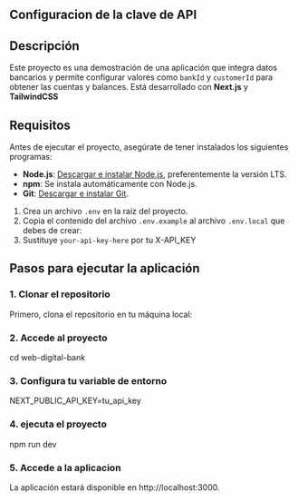 ## Configuracion de la clave de API

## Descripción
Este proyecto es una demostración de una aplicación que integra datos bancarios y permite configurar valores como `bankId` y `customerId` para obtener las cuentas y balances. Está desarrollado con **Next.js** y **TailwindCSS**

## Requisitos
Antes de ejecutar el proyecto, asegúrate de tener instalados los siguientes programas:
- **Node.js**: [Descargar e instalar Node.js](https://nodejs.org/), preferentemente la versión LTS.
- **npm**: Se instala automáticamente con Node.js.
- **Git**: [Descargar e instalar Git](https://git-scm.com/).
1. Crea un archivo `.env` en la raíz del proyecto.
2. Copia el contenido del archivo `.env.example` al archivo `.env.local` que debes de crear:
3. Sustituye `your-api-key-here` por tu X-API_KEY

## Pasos para ejecutar la aplicación

### 1. Clonar el repositorio
Primero, clona el repositorio en tu máquina local:
### 2. Accede al proyecto 
cd web-digital-bank
### 3. Configura tu variable de entorno
NEXT_PUBLIC_API_KEY=tu_api_key
### 4. ejecuta el proyecto
npm run dev
### 5. Accede a la aplicacion
La aplicación estará disponible en http://localhost:3000.

